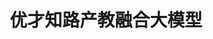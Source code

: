 ---
title: "优才知路产教融合大模型"
description: "AI求职规划师 | 赋能求职路：为个体精准导航职业机会。根据求职者个人情况，查找对应适合的岗位，并提供切实可操的“求职陪跑”规划方案"
image: '/images/优才知路.png'
# demo: '/files/BookDone_demo.mp4'
# code: 'https://github.com/yourusername/project1'
slides: '/files/优才知路产教融合大模型.pdf'
--- 